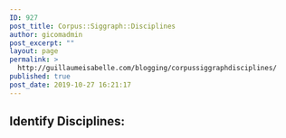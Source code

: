 ```yaml
---
ID: 927
post_title: Corpus::Siggraph::Disciplines
author: gicomadmin
post_excerpt: ""
layout: page
permalink: >
  http://guillaumeisabelle.com/blogging/corpussiggraphdisciplines/
published: true
post_date: 2019-10-27 16:21:17
---
```

<!-- wp:block-lab/stc-vision-block {"vision":"Presenting Siggraph Corpus By Disciplines","dtdue":"191029"} /-->

<!-- wp:heading -->

## Identify Disciplines:

<!-- /wp:heading -->
